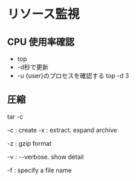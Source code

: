 # リソース監視
## CPU 使用率確認
- top
 - -d秒で更新
 - -u {user}のプロセスを確認する
top -d 3


## 圧縮
tar -c

-c : create
-x : extract. expand archive

-z : gzip format

-v : --verbose. show detail 

-f : specify a file name

